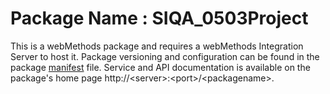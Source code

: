 # Package Name : SIQA_0503Project
This is a webMethods package and requires a webMethods Integration Server to host it. Package versioning and configuration can be found in the package [manifest](./SIQA_0503Project/manifest.v3) file. Service and API documentation is available on the package's home page http://&lt;server&gt;:&lt;port&gt;/&lt;packagename>.